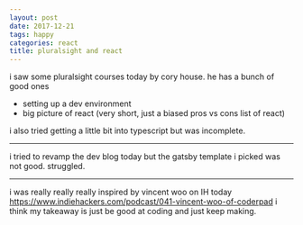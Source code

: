```yaml
---
layout: post
date: 2017-12-21
tags: happy
categories: react
title: pluralsight and react
---
```


i saw some pluralsight courses today by cory house. he has a bunch of good ones

- setting up a dev environment
- big picture of react (very short, just a biased pros vs cons list of react)

i also tried getting a little bit into typescript but was incomplete.

---

i tried to revamp the dev blog today but the gatsby template i picked was not good. struggled.

---

i was really really really inspired by vincent woo on IH today <https://www.indiehackers.com/podcast/041-vincent-woo-of-coderpad> i think my takeaway is just be good at coding and just keep making.
